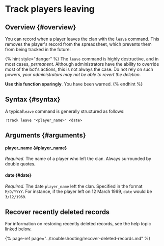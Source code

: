 # Track players leaving

## Overview {#overview}

You can record when a player leaves the clan with the `leave` command. This removes the player's record from the spreadsheet, which prevents them from being tracked in the future.

{% hint style="danger" %}
The `leave` command is highly destructive, and in most cases, _permanent_. Although administrators have the ability to override most of the bot's actions, this is not always the case. Do not rely on such powers, _your administrators may not be able to revert the deletion_.

**Use this function sparingly**. You have been warned.
{% endhint %}

## Syntax {#syntax}

A typical`leave` command is generally structured as follows:

```text
!track leave "<player_name>" <date>
```

## Arguments {#arguments}

#### player\_name {#player_name}

_Required._ The name of a player who left the clan. Always surrounded by double quotes.

#### date {#date}

_Required._ The date `player_name` left the clan. Specified in the format `M/D/YYYY`. For instance, if the player left on 12 March 1969, `date` would be `3/12/1969`.  


## Recover recently deleted records

For information on restoring recently deleted records, see the help topic linked below.

{% page-ref page="../troubleshooting/recover-deleted-records.md" %}



